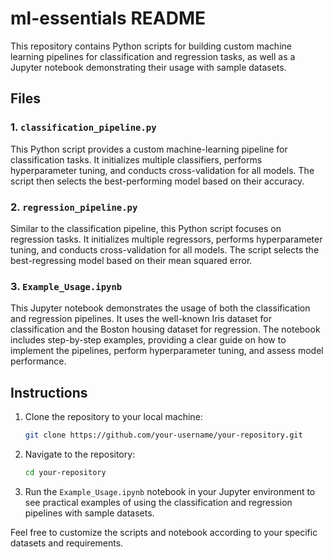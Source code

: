 # ml-essentials README

This repository contains Python scripts for building custom machine learning pipelines for classification and regression tasks, as well as a Jupyter notebook demonstrating their usage with sample datasets.

## Files

### 1. `classification_pipeline.py`

This Python script provides a custom machine-learning pipeline for classification tasks. It initializes multiple classifiers, performs hyperparameter tuning, and conducts cross-validation for all models. The script then selects the best-performing model based on their accuracy.

### 2. `regression_pipeline.py`

Similar to the classification pipeline, this Python script focuses on regression tasks. It initializes multiple regressors, performs hyperparameter tuning, and conducts cross-validation for all models. The script selects the best-regressing model based on their mean squared error.

### 3. `Example_Usage.ipynb`

This Jupyter notebook demonstrates the usage of both the classification and regression pipelines. It uses the well-known Iris dataset for classification and the Boston housing dataset for regression. The notebook includes step-by-step examples, providing a clear guide on how to implement the pipelines, perform hyperparameter tuning, and assess model performance.

## Instructions

1. Clone the repository to your local machine:

   ```bash
   git clone https://github.com/your-username/your-repository.git
   ```

2. Navigate to the repository:

   ```bash
   cd your-repository
   ```

3. Run the `Example_Usage.ipynb` notebook in your Jupyter environment to see practical examples of using the classification and regression pipelines with sample datasets.

Feel free to customize the scripts and notebook according to your specific datasets and requirements.
